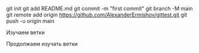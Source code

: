 git init
git add README.md
git commit -m "first commit"
git branch -M main
git remote add origin https://github.com/AlexanderErmishov/gittest.git
git push -u origin main

Изучаем ветки

Продолжаем изучать ветки